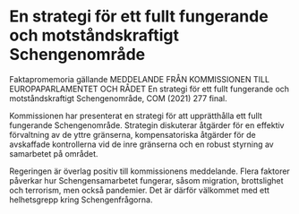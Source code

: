 # En strategi för ett fullt fungerande och motståndskraftigt Schengenområde

Faktapromemoria gällande MEDDELANDE FRÅN KOMMISSIONEN TILL EUROPAPARLAMENTET OCH RÅDET En strategi för ett fullt fungerande och motståndskraftigt Schengenområde, COM (2021\) 277 final.

Kommissionen har presenterat en strategi för att upprätthålla ett fullt fungerande Schengenområde. Strategin diskuterar åtgärder för en effektiv förvaltning av de yttre gränserna, kompensatoriska åtgärder för de avskaffade kontrollerna vid de inre gränserna och en robust styrning av samarbetet på området.

Regeringen är överlag positiv till kommissionens meddelande. Flera faktorer påverkar hur Schengensamarbetet fungerar, såsom migration, brottslighet och terrorism, men också pandemier. Det är därför välkommet med ett helhetsgrepp kring Schengenfrågorna.
